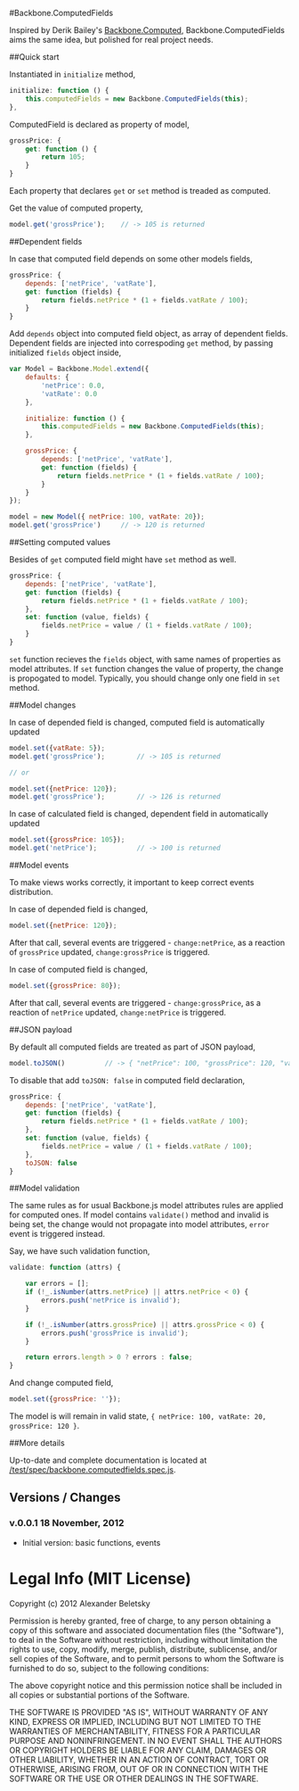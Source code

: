 #Backbone.ComputedFields

Inspired by Derik Bailey's [Backbone.Computed](https://github.com/derickbailey/backbone.compute), Backbone.ComputedFields aims the same idea, but polished for real project needs.

##Quick start

Instantiated in `initialize` method,

```js
initialize: function () {
    this.computedFields = new Backbone.ComputedFields(this);
},
```

ComputedField is declared as property of model,

```js
grossPrice: {
    get: function () {
        return 105;
    }
}
```

Each property that declares `get` or `set` method is treaded as computed.

Get the value of computed property, 

```js
model.get('grossPrice');    // -> 105 is returned
```

##Dependent fields

In case that computed field depends on some other models fields,

```js
grossPrice: {
    depends: ['netPrice', 'vatRate'],
    get: function (fields) {
        return fields.netPrice * (1 + fields.vatRate / 100);
    }
}
```

Add `depends` object into computed field object, as array of dependent fields. Dependent fields are injected into correspoding `get` method, by passing initialized `fields` object inside,

```js
var Model = Backbone.Model.extend({
    defaults: {
        'netPrice': 0.0,
        'vatRate': 0.0
    },

    initialize: function () {
        this.computedFields = new Backbone.ComputedFields(this);
    },

    grossPrice: {
        depends: ['netPrice', 'vatRate'],
        get: function (fields) {
            return fields.netPrice * (1 + fields.vatRate / 100);
        }
    }
});

model = new Model({ netPrice: 100, vatRate: 20});
model.get('grossPrice')     // -> 120 is returned
```

##Setting computed values

Besides of `get` computed field might have `set` method as well. 

```js
grossPrice: {
    depends: ['netPrice', 'vatRate'],
    get: function (fields) {
        return fields.netPrice * (1 + fields.vatRate / 100);
    },
    set: function (value, fields) {
        fields.netPrice = value / (1 + fields.vatRate / 100);
    }
}
```

`set` function recieves the `fields` object, with same names of properties as model attributes. If `set` function changes the value of property, the change is propogated to model. Typically, you should change only one field in `set` method.

##Model changes

In case of depended field is changed, computed field is automatically updated

```js
model.set({vatRate: 5});
model.get('grossPrice');        // -> 105 is returned

// or

model.set({netPrice: 120});
model.get('grossPrice');        // -> 126 is returned
```

In case of calculated field is changed, dependent field in automatically updated

```js
model.set({grossPrice: 105});
model.get('netPrice');          // -> 100 is returned
```

##Model events

To make views works correctly, it important to keep correct events distribution.

In case of depended field is changed,

```js
model.set({netPrice: 120});
```

After that call, several events are triggered - `change:netPrice`, as a reaction of `grossPrice` updated, `change:grossPrice` is triggered.

In case of computed field is changed,

```js
model.set({grossPrice: 80});
```

After that call, several events are triggered - `change:grossPrice`, as a reaction of `netPrice` updated, `change:netPrice` is triggered.

##JSON payload

By default all computed fields are treated as part of JSON payload,

```js
model.toJSON()          // -> { "netPrice": 100, "grossPrice": 120, "vatRate": 20 };
```

To disable that add `toJSON: false` in computed field declaration,

```js
grossPrice: {
    depends: ['netPrice', 'vatRate'],
    get: function (fields) {
        return fields.netPrice * (1 + fields.vatRate / 100);
    },
    set: function (value, fields) {
        fields.netPrice = value / (1 + fields.vatRate / 100);
    },
    toJSON: false
}
```

##Model validation

The same rules as for usual Backbone.js model attributes rules are applied for computed ones. If model contains `validate()` method and invalid is being set, the change would not propagate into model attributes, `error` event is triggered instead.

Say, we have such validation function,

```js
validate: function (attrs) {

    var errors = [];
    if (!_.isNumber(attrs.netPrice) || attrs.netPrice < 0) {
        errors.push('netPrice is invalid');
    }

    if (!_.isNumber(attrs.grossPrice) || attrs.grossPrice < 0) {
        errors.push('grossPrice is invalid');
    }

    return errors.length > 0 ? errors : false;
}
```

And change computed field,

```js
model.set({grossPrice: ''});
```

The model is will remain in valid state, `{ netPrice: 100, vatRate: 20, grossPrice: 120 }`.


##More details

Up-to-date and complete documentation is located at [/test/spec/backbone.computedfields.spec.js](https://github.com/alexanderbeletsky/backbone.computedfields/blob/master/test/spec/backbone.computedfields.spec.js).

## Versions / Changes

### v.0.0.1 18 November, 2012

* Initial version: basic functions, events

# Legal Info (MIT License)

Copyright (c) 2012 Alexander Beletsky

Permission is hereby granted, free of charge, to any person obtaining a copy
of this software and associated documentation files (the "Software"), to deal
in the Software without restriction, including without limitation the rights
to use, copy, modify, merge, publish, distribute, sublicense, and/or sell
copies of the Software, and to permit persons to whom the Software is
furnished to do so, subject to the following conditions:

The above copyright notice and this permission notice shall be included in
all copies or substantial portions of the Software.

THE SOFTWARE IS PROVIDED "AS IS", WITHOUT WARRANTY OF ANY KIND, EXPRESS OR
IMPLIED, INCLUDING BUT NOT LIMITED TO THE WARRANTIES OF MERCHANTABILITY,
FITNESS FOR A PARTICULAR PURPOSE AND NONINFRINGEMENT. IN NO EVENT SHALL THE
AUTHORS OR COPYRIGHT HOLDERS BE LIABLE FOR ANY CLAIM, DAMAGES OR OTHER
LIABILITY, WHETHER IN AN ACTION OF CONTRACT, TORT OR OTHERWISE, ARISING FROM,
OUT OF OR IN CONNECTION WITH THE SOFTWARE OR THE USE OR OTHER DEALINGS IN
THE SOFTWARE.